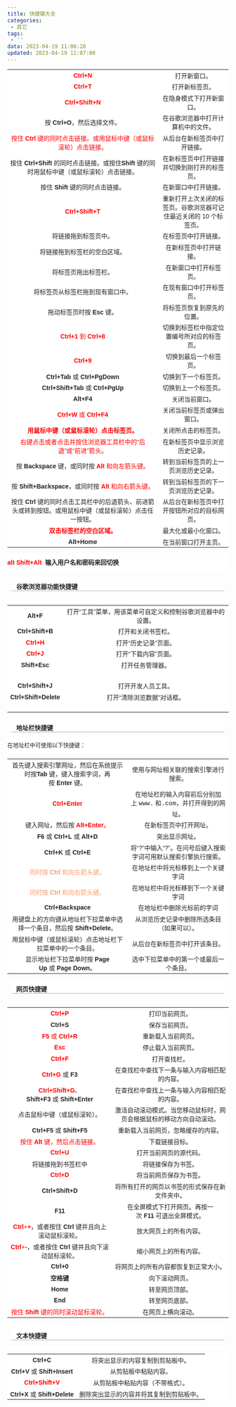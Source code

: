 ```yaml
---
title: 快捷键大全
categories:
 - 其它
tags:
 - ''
data: 2023-04-19 11:06:28
updated: 2023-04-19 11:07:00
---
```


<div class="table-box"><table class="jbborder" style="border-spacing:0px;border:;text-align:center;margin-top:.54em;clear:both;color:rgb(34,34,34);font-family:tahoma, arial, 'Microsoft YaHei';font-size:14px;background-color:rgb(255,255,255);"><tbody><tr><td style="margin:0px;padding:.2em .46em;border-color:rgb(204,204,204);"><strong><span style="color:#ff0000;">Ctrl+N</span></strong></td><td style="margin:0px;padding:.2em .46em;border-color:rgb(204,204,204);">打开新窗口。</td></tr><tr><td style="margin:0px;padding:.2em .46em;border-color:rgb(204,204,204);"><strong><span style="color:#ff0000;">Ctrl+T</span></strong></td><td style="margin:0px;padding:.2em .46em;border-color:rgb(204,204,204);">打开新标签页。</td></tr><tr><td style="margin:0px;padding:.2em .46em;border-color:rgb(204,204,204);"><strong><span style="color:#ff0000;">Ctrl+Shift+N</span></strong></td><td style="margin:0px;padding:.2em .46em;border-color:rgb(204,204,204);">在隐身模式下打开新窗口。</td></tr><tr><td style="margin:0px;padding:.2em .46em;border-color:rgb(204,204,204);">按&nbsp;<strong>Ctrl+O</strong>，然后选择文件。</td><td style="margin:0px;padding:.2em .46em;border-color:rgb(204,204,204);">在谷歌浏览器中打开计算机中的文件。</td></tr><tr><td style="margin:0px;padding:.2em .46em;border-color:rgb(204,204,204);"><span style="color:#ff0000;">按住&nbsp;<strong>Ctrl</strong>&nbsp;键的同时点击链接。或用鼠标中键（或鼠标滚轮）点击链接。</span></td><td style="margin:0px;padding:.2em .46em;border-color:rgb(204,204,204);">从后台在新标签页中打开链接。</td></tr><tr><td style="margin:0px;padding:.2em .46em;border-color:rgb(204,204,204);">按住&nbsp;<strong>Ctrl+Shift</strong>&nbsp;的同时点击链接。或按住<strong>Shift</strong>&nbsp;键的同时用鼠标中键（或鼠标滚轮）点击链接。</td><td style="margin:0px;padding:.2em .46em;border-color:rgb(204,204,204);">在新标签页中打开链接并切换到刚打开的标签页。</td></tr><tr><td style="margin:0px;padding:.2em .46em;border-color:rgb(204,204,204);">按住&nbsp;<strong>Shift</strong>&nbsp;键的同时点击链接。</td><td style="margin:0px;padding:.2em .46em;border-color:rgb(204,204,204);">在新窗口中打开链接。</td></tr><tr><td style="margin:0px;padding:.2em .46em;border-color:rgb(204,204,204);"><strong><span style="color:#ff0000;">Ctrl+Shift+T</span></strong></td><td style="margin:0px;padding:.2em .46em;border-color:rgb(204,204,204);">重新打开上次关闭的标签页。谷歌浏览器可记住最近关闭的 10 个标签页。</td></tr><tr><td style="margin:0px;padding:.2em .46em;border-color:rgb(204,204,204);">将链接拖到标签页中。</td><td style="margin:0px;padding:.2em .46em;border-color:rgb(204,204,204);">在标签页中打开链接。</td></tr><tr><td style="margin:0px;padding:.2em .46em;border-color:rgb(204,204,204);">将链接拖到标签栏的空白区域。</td><td style="margin:0px;padding:.2em .46em;border-color:rgb(204,204,204);">在新标签页中打开链接。</td></tr><tr><td style="margin:0px;padding:.2em .46em;border-color:rgb(204,204,204);">将标签页拖出标签栏。</td><td style="margin:0px;padding:.2em .46em;border-color:rgb(204,204,204);">在新窗口中打开标签页。</td></tr><tr><td style="margin:0px;padding:.2em .46em;border-color:rgb(204,204,204);">将标签页从标签栏拖到现有窗口中。</td><td style="margin:0px;padding:.2em .46em;border-color:rgb(204,204,204);">在现有窗口中打开标签页。</td></tr><tr><td style="margin:0px;padding:.2em .46em;border-color:rgb(204,204,204);">拖动标签页时按&nbsp;<strong>Esc</strong>&nbsp;键。</td><td style="margin:0px;padding:.2em .46em;border-color:rgb(204,204,204);">将标签页恢复到原先的位置。</td></tr><tr><td style="margin:0px;padding:.2em .46em;border-color:rgb(204,204,204);"><span style="color:#ff0000;"><strong>Ctrl+1</strong>&nbsp;到&nbsp;<strong>Ctrl+8</strong></span></td><td style="margin:0px;padding:.2em .46em;border-color:rgb(204,204,204);">切换到标签栏中指定位置编号所对应的标签页。</td></tr><tr><td style="margin:0px;padding:.2em .46em;border-color:rgb(204,204,204);"><strong><span style="color:#ff0000;">Ctrl+9</span></strong></td><td style="margin:0px;padding:.2em .46em;border-color:rgb(204,204,204);">切换到最后一个标签页。</td></tr><tr><td style="margin:0px;padding:.2em .46em;border-color:rgb(204,204,204);"><strong>Ctrl+Tab</strong>&nbsp;或&nbsp;<strong>Ctrl+PgDown</strong></td><td style="margin:0px;padding:.2em .46em;border-color:rgb(204,204,204);">切换到下一个标签页。</td></tr><tr><td style="margin:0px;padding:.2em .46em;border-color:rgb(204,204,204);"><strong>Ctrl+Shift+Tab</strong>&nbsp;或&nbsp;<strong>Ctrl+PgUp</strong></td><td style="margin:0px;padding:.2em .46em;border-color:rgb(204,204,204);">切换到上一个标签页。</td></tr><tr><td style="margin:0px;padding:.2em .46em;border-color:rgb(204,204,204);"><strong>Alt+F4</strong></td><td style="margin:0px;padding:.2em .46em;border-color:rgb(204,204,204);">关闭当前窗口。</td></tr><tr><td style="margin:0px;padding:.2em .46em;border-color:rgb(204,204,204);"><span style="color:#ff0000;"><strong>Ctrl+W</strong>&nbsp;或&nbsp;<strong>Ctrl+F4</strong></span></td><td style="margin:0px;padding:.2em .46em;border-color:rgb(204,204,204);">关闭当前标签页或弹出窗口。</td></tr><tr><td style="margin:0px;padding:.2em .46em;border-color:rgb(204,204,204);"><span style="color:#ff0000;"><strong>用鼠标中键（或鼠标滚轮）点击标签页。</strong></span></td><td style="margin:0px;padding:.2em .46em;border-color:rgb(204,204,204);">关闭所点击的标签页。</td></tr><tr><td style="margin:0px;padding:.2em .46em;border-color:rgb(204,204,204);"><span style="color:#ff0000;">右键点击或者点击并按住浏览器工具栏中的“后退”或“前进”箭头。</span></td><td style="margin:0px;padding:.2em .46em;border-color:rgb(204,204,204);">在新标签页中显示浏览历史记录。</td></tr><tr><td style="margin:0px;padding:.2em .46em;border-color:rgb(204,204,204);">按&nbsp;<strong>Backspace</strong>&nbsp;键，或同时按&nbsp;<span style="color:#ff0000;"><strong>Alt</strong>&nbsp;和向左箭头键。</span></td><td style="margin:0px;padding:.2em .46em;border-color:rgb(204,204,204);">转到当前标签页的上一页浏览历史记录。</td></tr><tr><td style="margin:0px;padding:.2em .46em;border-color:rgb(204,204,204);">按&nbsp;<strong>Shift+Backspace</strong>，或同时按&nbsp;<span style="color:#ff0000;"><strong>Alt</strong>&nbsp;和向右箭头键。</span></td><td style="margin:0px;padding:.2em .46em;border-color:rgb(204,204,204);">转到当前标签页的下一页浏览历史记录。</td></tr><tr><td style="margin:0px;padding:.2em .46em;border-color:rgb(204,204,204);">按住&nbsp;<strong>Ctrl</strong>&nbsp;键的同时点击工具栏中的后退箭头、前进箭头或转到按钮。或用鼠标中键（或鼠标滚轮）点击任一按钮。</td><td style="margin:0px;padding:.2em .46em;border-color:rgb(204,204,204);">从后台在新标签页中打开按钮所对应的目标网页。</td></tr><tr><td style="margin:0px;padding:.2em .46em;border-color:rgb(204,204,204);"><span style="color:#ff0000;"><strong>双击标签栏的空白区域。</strong></span></td><td style="margin:0px;padding:.2em .46em;border-color:rgb(204,204,204);">最大化或最小化窗口。</td></tr><tr><td style="margin:0px;padding:.2em .46em;border-color:rgb(204,204,204);"><strong>Alt+Home</strong></td><td style="margin:0px;padding:.2em .46em;border-color:rgb(204,204,204);">在当前窗口打开主页。</td></tr></tbody></table></div> 
<p style="margin-bottom:0px;padding-top:5px;padding-bottom:5px;font-size:14px;line-height:30px;font-family:tahoma, arial, 'Microsoft YaHei';text-align:left;background-color:rgb(255,255,255);"><strong><span style="color:#ff0000;">alt Shift+Alt </span><span style="color:rgb(34,34,34);">&nbsp;输入用户名和密码来回切换</span></strong></p> 
<p style="margin-bottom:0px;padding-top:5px;padding-bottom:5px;font-size:14px;line-height:30px;color:rgb(34,34,34);font-family:tahoma, arial, 'Microsoft YaHei';text-align:left;background-color:rgb(255,255,255);"></p> 
<h3 style="margin:0px 10px;padding:0px 0px 0px 10px;font-size:14px;color:rgb(34,34,34);font-family:tahoma, arial, 'Microsoft YaHei';text-align:left;background-color:rgb(255,255,255);border-bottom:1px solid rgb(170,170,170);"><a name="t0"></a><a style="color:rgb(51,51,51);"></a>谷歌浏览器功能快捷键</h3> 
<p style="margin-bottom:0px;padding-top:5px;padding-bottom:5px;font-size:14px;line-height:30px;color:rgb(34,34,34);font-family:tahoma, arial, 'Microsoft YaHei';text-align:left;background-color:rgb(255,255,255);"></p> 
<div class="table-box"><table class="jbborder" style="border-spacing:0px;border:;text-align:center;margin-top:.54em;clear:both;color:rgb(34,34,34);font-family:tahoma, arial, 'Microsoft YaHei';font-size:14px;background-color:rgb(255,255,255);"><tbody><tr><td style="margin:0px;padding:.2em .46em;border-color:rgb(204,204,204);"><strong>Alt+F</strong></td><td style="margin:0px;padding:.2em .46em;border-color:rgb(204,204,204);">打开“工具”菜单，用该菜单可自定义和控制谷歌浏览器中的设置。</td></tr><tr><td style="margin:0px;padding:.2em .46em;border-color:rgb(204,204,204);"><strong>Ctrl+Shift+B</strong></td><td style="margin:0px;padding:.2em .46em;border-color:rgb(204,204,204);">打开和关闭书签栏。</td></tr><tr><td style="margin:0px;padding:.2em .46em;border-color:rgb(204,204,204);"><strong><span style="color:#ff0000;">Ctrl+H</span></strong></td><td style="margin:0px;padding:.2em .46em;border-color:rgb(204,204,204);">打开“历史记录”页面。</td></tr><tr><td style="margin:0px;padding:.2em .46em;border-color:rgb(204,204,204);"><strong><span style="color:#ff0000;">Ctrl+J</span></strong></td><td style="margin:0px;padding:.2em .46em;border-color:rgb(204,204,204);">打开“下载内容”页面。</td></tr><tr><td style="margin:0px;padding:.2em .46em;border-color:rgb(204,204,204);"><strong>Shift+Esc</strong></td><td style="margin:0px;padding:.2em .46em;border-color:rgb(204,204,204);">打开任务管理器。</td></tr><tr><td style="margin:0px;padding:.2em .46em;border-color:rgb(204,204,204);">&nbsp;</td><td style="margin:0px;padding:.2em .46em;border-color:rgb(204,204,204);">&nbsp;</td></tr><tr><td style="margin:0px;padding:.2em .46em;border-color:rgb(204,204,204);"><strong>Ctrl+Shift+J</strong></td><td style="margin:0px;padding:.2em .46em;border-color:rgb(204,204,204);">打开开发人员工具。</td></tr><tr><td style="margin:0px;padding:.2em .46em;border-color:rgb(204,204,204);"><strong>Ctrl+Shift+Delete</strong></td><td style="margin:0px;padding:.2em .46em;border-color:rgb(204,204,204);">打开“清除浏览数据”对话框。</td></tr><tr><td style="margin:0px;padding:.2em .46em;border-color:rgb(204,204,204);">&nbsp;</td><td style="margin:0px;padding:.2em .46em;border-color:rgb(204,204,204);">&nbsp;</td></tr></tbody></table></div> 
<p style="margin-bottom:0px;padding-top:5px;padding-bottom:5px;font-size:14px;line-height:30px;color:rgb(34,34,34);font-family:tahoma, arial, 'Microsoft YaHei';text-align:left;background-color:rgb(255,255,255);"></p> 
<h3 style="margin:0px 10px;padding:0px 0px 0px 10px;font-size:14px;color:rgb(34,34,34);font-family:tahoma, arial, 'Microsoft YaHei';text-align:left;background-color:rgb(255,255,255);border-bottom:1px solid rgb(170,170,170);"><a name="t1"></a><a style="color:rgb(51,51,51);"></a>地址栏快捷键</h3> 
<p style="margin:10px auto;padding-top:5px;padding-bottom:5px;font-size:12.72px;line-height:30px;color:rgb(34,34,34);font-family:tahoma, arial, 'Microsoft YaHei';text-align:left;background-color:rgb(255,255,255);">在地址栏中可使用以下快捷键：</p> 
<div class="table-box"><table class="jbborder" style="border-spacing:0px;border:;text-align:center;margin-top:.54em;clear:both;color:rgb(34,34,34);font-family:tahoma, arial, 'Microsoft YaHei';font-size:14px;background-color:rgb(255,255,255);"><tbody><tr><td style="margin:0px;padding:.2em .46em;border-color:rgb(204,204,204);">首先键入搜索引擎网址，然后在系统提示时按<strong>Tab</strong>&nbsp;键，键入搜索字词，再按&nbsp;<strong>Enter</strong>&nbsp;键。</td><td style="margin:0px;padding:.2em .46em;border-color:rgb(204,204,204);">使用与网址相关联的搜索引擎进行搜索。</td></tr><tr><td style="margin:0px;padding:.2em .46em;border-color:rgb(204,204,204);"><strong><span style="color:#ff0000;">Ctrl+Enter</span></strong></td><td style="margin:0px;padding:.2em .46em;border-color:rgb(204,204,204);">在地址栏的输入内容前后分别加上&nbsp;<span class="code" style="line-height:25.2px;font-size:14px;font-family:'Courier New', Courier;">www.</span>&nbsp;和<span class="code" style="line-height:25.2px;font-size:14px;font-family:'Courier New', Courier;">.com</span>，并打开得到的网址。</td></tr><tr><td style="margin:0px;padding:.2em .46em;border-color:rgb(204,204,204);">键入网址，然后按<span style="color:#ff0000;">&nbsp;<strong>Alt+Enter</strong>。</span></td><td style="margin:0px;padding:.2em .46em;border-color:rgb(204,204,204);">在新标签页中打开网址。</td></tr><tr><td style="margin:0px;padding:.2em .46em;border-color:rgb(204,204,204);"><strong>F6</strong>&nbsp;或&nbsp;<strong>Ctrl+L</strong>&nbsp;或&nbsp;<strong>Alt+D</strong></td><td style="margin:0px;padding:.2em .46em;border-color:rgb(204,204,204);">突出显示网址。</td></tr><tr><td style="margin:0px;padding:.2em .46em;border-color:rgb(204,204,204);"><strong>Ctrl+K</strong>&nbsp;或&nbsp;<strong>Ctrl+E</strong></td><td style="margin:0px;padding:.2em .46em;border-color:rgb(204,204,204);">将“?”中输入“?”。在问号后键入搜索字词可用默认搜索引擎执行搜索。</td></tr><tr><td style="margin:0px;padding:.2em .46em;border-color:rgb(204,204,204);"><span style="color:#ff9966;">同时按&nbsp;<strong>Ctrl</strong>&nbsp;和向左箭头键。</span></td><td style="margin:0px;padding:.2em .46em;border-color:rgb(204,204,204);">在地址栏中将光标移到上一个关键字词</td></tr><tr><td style="margin:0px;padding:.2em .46em;border-color:rgb(204,204,204);"><span style="color:#ff9966;">同时按&nbsp;<strong>Ctrl</strong>&nbsp;和向右箭头键。</span></td><td style="margin:0px;padding:.2em .46em;border-color:rgb(204,204,204);">在地址栏中将光标移到下一个关键字词</td></tr><tr><td style="margin:0px;padding:.2em .46em;border-color:rgb(204,204,204);"><strong>Ctrl+Backspace</strong></td><td style="margin:0px;padding:.2em .46em;border-color:rgb(204,204,204);">在地址栏中删除光标前的字词</td></tr><tr><td style="margin:0px;padding:.2em .46em;border-color:rgb(204,204,204);">用键盘上的方向键从地址栏下拉菜单中选择一个条目，然后按&nbsp;<strong>Shift+Delete</strong>。</td><td style="margin:0px;padding:.2em .46em;border-color:rgb(204,204,204);">从浏览历史记录中删除所选条目（如果可以）。</td></tr><tr><td style="margin:0px;padding:.2em .46em;border-color:rgb(204,204,204);">用鼠标中键（或鼠标滚轮）点击地址栏下拉菜单中的一个条目。</td><td style="margin:0px;padding:.2em .46em;border-color:rgb(204,204,204);">从后台在新标签页中打开该条目。</td></tr><tr><td style="margin:0px;padding:.2em .46em;border-color:rgb(204,204,204);">显示地址栏下拉菜单时按&nbsp;<strong>Page Up</strong>&nbsp;或&nbsp;<strong>Page Down</strong>。</td><td style="margin:0px;padding:.2em .46em;border-color:rgb(204,204,204);">选中下拉菜单中的第一个或最后一个条目。</td></tr></tbody></table></div> 
<p style="margin-bottom:0px;padding-top:5px;padding-bottom:5px;font-size:14px;line-height:30px;color:rgb(34,34,34);font-family:tahoma, arial, 'Microsoft YaHei';text-align:left;background-color:rgb(255,255,255);"></p> 
<h3 style="margin:0px 10px;padding:0px 0px 0px 10px;font-size:14px;color:rgb(34,34,34);font-family:tahoma, arial, 'Microsoft YaHei';text-align:left;background-color:rgb(255,255,255);border-bottom:1px solid rgb(170,170,170);"><a name="t2"></a><a style="color:rgb(51,51,51);"></a>网页快捷键</h3> 
<p style="margin-bottom:0px;padding-top:5px;padding-bottom:5px;font-size:14px;line-height:30px;color:rgb(34,34,34);font-family:tahoma, arial, 'Microsoft YaHei';text-align:left;background-color:rgb(255,255,255);"></p> 
<div class="table-box"><table class="jbborder" style="border-spacing:0px;border:;text-align:center;margin-top:.54em;clear:both;color:rgb(34,34,34);font-family:tahoma, arial, 'Microsoft YaHei';font-size:14px;background-color:rgb(255,255,255);"><tbody><tr><td style="margin:0px;padding:.2em .46em;border-color:rgb(204,204,204);"><strong><span style="color:#ff0000;">Ctrl+P</span></strong></td><td style="margin:0px;padding:.2em .46em;border-color:rgb(204,204,204);">打印当前网页。</td></tr><tr><td style="margin:0px;padding:.2em .46em;border-color:rgb(204,204,204);"><strong>Ctrl+S</strong></td><td style="margin:0px;padding:.2em .46em;border-color:rgb(204,204,204);">保存当前网页。</td></tr><tr><td style="margin:0px;padding:.2em .46em;border-color:rgb(204,204,204);"><span style="color:#ff0000;"><strong>F5</strong>&nbsp;或&nbsp;<strong>Ctrl+R</strong></span></td><td style="margin:0px;padding:.2em .46em;border-color:rgb(204,204,204);">重新载入当前网页。</td></tr><tr><td style="margin:0px;padding:.2em .46em;border-color:rgb(204,204,204);"><strong><span style="color:#ff0000;">Esc</span></strong></td><td style="margin:0px;padding:.2em .46em;border-color:rgb(204,204,204);">停止载入当前网页。</td></tr><tr><td style="margin:0px;padding:.2em .46em;border-color:rgb(204,204,204);"><strong><span style="color:#ff0000;">Ctrl+F</span></strong></td><td style="margin:0px;padding:.2em .46em;border-color:rgb(204,204,204);">打开查找栏。</td></tr><tr><td style="margin:0px;padding:.2em .46em;border-color:rgb(204,204,204);"><strong><span style="color:#ff0000;">Ctrl+G</span></strong>&nbsp;或&nbsp;<strong>F3</strong></td><td style="margin:0px;padding:.2em .46em;border-color:rgb(204,204,204);">在查找栏中查找下一条与输入内容相匹配的内容。</td></tr><tr><td style="margin:0px;padding:.2em .46em;border-color:rgb(204,204,204);"><strong><span style="color:#ff0000;">Ctrl+Shift+G</span></strong>、<strong>Shift+F3</strong>&nbsp;或&nbsp;<strong>Shift+Enter</strong></td><td style="margin:0px;padding:.2em .46em;border-color:rgb(204,204,204);">在查找栏中查找上一条与输入内容相匹配的内容。</td></tr><tr><td style="margin:0px;padding:.2em .46em;border-color:rgb(204,204,204);">点击鼠标中键（或鼠标滚轮）。</td><td style="margin:0px;padding:.2em .46em;border-color:rgb(204,204,204);">激活自动滚动模式。当您移动鼠标时，网页会根据鼠标的移动方向自动滚动。</td></tr><tr><td style="margin:0px;padding:.2em .46em;border-color:rgb(204,204,204);"><strong>Ctrl+F5</strong>&nbsp;或&nbsp;<strong>Shift+F5</strong></td><td style="margin:0px;padding:.2em .46em;border-color:rgb(204,204,204);">重新载入当前网页，忽略缓存的内容。</td></tr><tr><td style="margin:0px;padding:.2em .46em;border-color:rgb(204,204,204);"><span style="color:#ff0000;">按住&nbsp;<strong>Alt</strong>&nbsp;键，然后点击链接。</span></td><td style="margin:0px;padding:.2em .46em;border-color:rgb(204,204,204);">下载链接目标。</td></tr><tr><td style="margin:0px;padding:.2em .46em;border-color:rgb(204,204,204);"><strong><span style="color:#ff0000;">Ctrl+U</span></strong></td><td style="margin:0px;padding:.2em .46em;border-color:rgb(204,204,204);">打开当前网页的源代码。</td></tr><tr><td style="margin:0px;padding:.2em .46em;border-color:rgb(204,204,204);">将链接拖到书签栏中</td><td style="margin:0px;padding:.2em .46em;border-color:rgb(204,204,204);">将链接保存为书签。</td></tr><tr><td style="margin:0px;padding:.2em .46em;border-color:rgb(204,204,204);"><strong><span style="color:#ff0000;">Ctrl+D</span></strong></td><td style="margin:0px;padding:.2em .46em;border-color:rgb(204,204,204);">将当前网页保存为书签。</td></tr><tr><td style="margin:0px;padding:.2em .46em;border-color:rgb(204,204,204);"><strong>Ctrl+Shift+D</strong></td><td style="margin:0px;padding:.2em .46em;border-color:rgb(204,204,204);">将所有打开的网页以书签的形式保存在新文件夹中。</td></tr><tr><td style="margin:0px;padding:.2em .46em;border-color:rgb(204,204,204);"><strong>F11</strong></td><td style="margin:0px;padding:.2em .46em;border-color:rgb(204,204,204);">在全屏模式下打开网页。再按一次&nbsp;<strong>F11</strong>&nbsp;可退出全屏模式。</td></tr><tr><td style="margin:0px;padding:.2em .46em;border-color:rgb(204,204,204);"><span style="color:#ff0000;"><strong>Ctrl</strong>+<strong>+</strong></span>，或者按住&nbsp;<strong>Ctrl</strong>&nbsp;键并且向上滚动鼠标滚轮。</td><td style="margin:0px;padding:.2em .46em;border-color:rgb(204,204,204);">放大网页上的所有内容。</td></tr><tr><td style="margin:0px;padding:.2em .46em;border-color:rgb(204,204,204);"><span style="color:#ff0000;"><strong>Ctrl</strong>+<strong>-</strong></span>，或者按住&nbsp;<strong>Ctrl</strong>&nbsp;键并且向下滚动鼠标滚轮。</td><td style="margin:0px;padding:.2em .46em;border-color:rgb(204,204,204);">缩小网页上的所有内容。</td></tr><tr><td style="margin:0px;padding:.2em .46em;border-color:rgb(204,204,204);"><strong>Ctrl+0</strong></td><td style="margin:0px;padding:.2em .46em;border-color:rgb(204,204,204);">将网页上的所有内容都恢复到正常大小。</td></tr><tr><td style="margin:0px;padding:.2em .46em;border-color:rgb(204,204,204);"><strong>空格键</strong></td><td style="margin:0px;padding:.2em .46em;border-color:rgb(204,204,204);">向下滚动网页。</td></tr><tr><td style="margin:0px;padding:.2em .46em;border-color:rgb(204,204,204);"><strong>Home</strong></td><td style="margin:0px;padding:.2em .46em;border-color:rgb(204,204,204);">转至网页顶部。</td></tr><tr><td style="margin:0px;padding:.2em .46em;border-color:rgb(204,204,204);"><strong>End</strong></td><td style="margin:0px;padding:.2em .46em;border-color:rgb(204,204,204);">转至网页底部。</td></tr><tr><td style="margin:0px;padding:.2em .46em;border-color:rgb(204,204,204);"><span style="color:#ff0000;">按住&nbsp;<strong>Shift</strong>&nbsp;键的同时滚动鼠标滚轮。</span></td><td style="margin:0px;padding:.2em .46em;border-color:rgb(204,204,204);">在网页上横向滚动。</td></tr></tbody></table></div> 
<h3 style="margin:0px 10px;padding:0px 0px 0px 10px;font-size:14px;color:rgb(34,34,34);font-family:tahoma, arial, 'Microsoft YaHei';text-align:left;background-color:rgb(255,255,255);border-bottom:1px solid rgb(170,170,170);"><a name="t3"></a><a style="color:rgb(51,51,51);"></a><br>文本快捷键</h3> 
<p style="margin-bottom:0px;padding-top:5px;padding-bottom:5px;font-size:14px;line-height:30px;color:rgb(34,34,34);font-family:tahoma, arial, 'Microsoft YaHei';text-align:left;background-color:rgb(255,255,255);"></p> 
<div class="table-box"><table class="jbborder" style="border-spacing:0px;border:;text-align:center;margin-top:.54em;clear:both;color:rgb(34,34,34);font-family:tahoma, arial, 'Microsoft YaHei';font-size:14px;background-color:rgb(255,255,255);"><tbody><tr><td style="margin:0px;padding:.2em .46em;border-color:rgb(204,204,204);"><strong>Ctrl+C</strong></td><td style="margin:0px;padding:.2em .46em;border-color:rgb(204,204,204);">将突出显示的内容复制到剪贴板中。</td></tr><tr><td style="margin:0px;padding:.2em .46em;border-color:rgb(204,204,204);"><strong>Ctrl+V</strong>&nbsp;或&nbsp;<strong>Shift+Insert</strong></td><td style="margin:0px;padding:.2em .46em;border-color:rgb(204,204,204);">从剪贴板中粘贴内容。</td></tr><tr><td style="margin:0px;padding:.2em .46em;border-color:rgb(204,204,204);"><strong><span style="color:#ff0000;">Ctrl+Shift+V</span></strong></td><td style="margin:0px;padding:.2em .46em;border-color:rgb(204,204,204);">从剪贴板中粘贴内容（不带格式）。</td></tr><tr><td style="margin:0px;padding:.2em .46em;border-color:rgb(204,204,204);"><strong>Ctrl+X</strong>&nbsp;或&nbsp;<strong>Shift+Delete</strong></td><td style="margin:0px;padding:.2em .46em;border-color:rgb(204,204,204);">删除突出显示的内容并将其复制到剪贴板中。</td></tr></tbody></table></div>
                </div><div><div></div></div>
        </div>
    